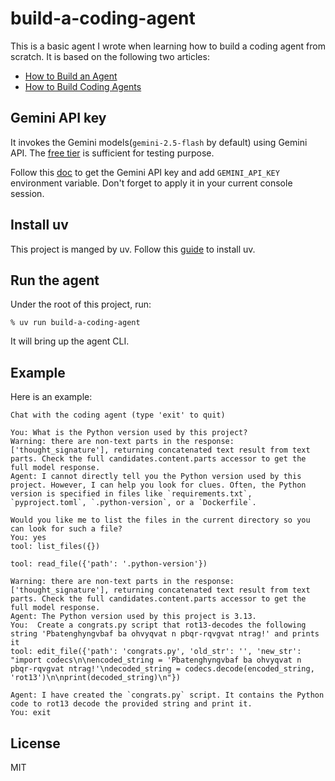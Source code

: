 # build-a-coding-agent
This is a basic agent I wrote when learning how to build a coding agent from scratch. It is based on the following two articles:
* [How to Build an Agent](https://ampcode.com/how-to-build-an-agent)
* [How to Build Coding Agents](https://docs.together.ai/docs/how-to-build-coding-agents)

## Gemini API key

It invokes the Gemini models(`gemini-2.5-flash` by default) using Gemini API. The [free tier](https://ai.google.dev/gemini-api/docs/rate-limits) is sufficient for testing purpose.

Follow this [doc](https://ai.google.dev/gemini-api/docs/api-key) to get the Gemini API key and add `GEMINI_API_KEY` environment variable. Don't forget to apply it in your current console session.

## Install uv

This project is manged by uv. Follow this [guide](https://docs.astral.sh/uv/getting-started/installation/) to install uv.

## Run the agent

Under the root of this project, run:
```shell
% uv run build-a-coding-agent     
```

It will bring up the agent CLI.

## Example

Here is an example:

```
Chat with the coding agent (type 'exit' to quit)

You: What is the Python version used by this project?
Warning: there are non-text parts in the response: ['thought_signature'], returning concatenated text result from text parts. Check the full candidates.content.parts accessor to get the full model response.
Agent: I cannot directly tell you the Python version used by this project. However, I can help you look for clues. Often, the Python version is specified in files like `requirements.txt`, `pyproject.toml`, `.python-version`, or a `Dockerfile`.

Would you like me to list the files in the current directory so you can look for such a file?
You: yes
tool: list_files({})

tool: read_file({'path': '.python-version'})

Warning: there are non-text parts in the response: ['thought_signature'], returning concatenated text result from text parts. Check the full candidates.content.parts accessor to get the full model response.
Agent: The Python version used by this project is 3.13.
You:  Create a congrats.py script that rot13-decodes the following string 'Pbatenghyngvbaf ba ohvyqvat n pbqr-rqvgvat ntrag!' and prints it
tool: edit_file({'path': 'congrats.py', 'old_str': '', 'new_str': "import codecs\n\nencoded_string = 'Pbatenghyngvbaf ba ohvyqvat n pbqr-rqvgvat ntrag!'\ndecoded_string = codecs.decode(encoded_string, 'rot13')\n\nprint(decoded_string)\n"})

Agent: I have created the `congrats.py` script. It contains the Python code to rot13 decode the provided string and print it.
You: exit
```

## License

MIT